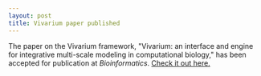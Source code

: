 ```yaml
---
layout: post
title: Vivarium paper published
---
```

The paper on the Vivarium framework, "Vivarium: an interface and engine for 
integrative multi-scale modeling in computational biology," has been accepted
for publication at *Bioinformatics*. [Check it out here.](
https://academic.oup.com/bioinformatics/advance-article/doi/10.1093/bioinformatics/btac049/6522109)